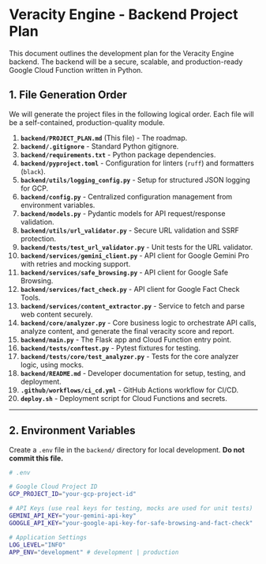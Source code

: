 # Veracity Engine - Backend Project Plan

This document outlines the development plan for the Veracity Engine backend. The backend will be a secure, scalable, and production-ready Google Cloud Function written in Python.

## 1. File Generation Order

We will generate the project files in the following logical order. Each file will be a self-contained, production-quality module.

1.  **`backend/PROJECT_PLAN.md`** (This file) - The roadmap.
2.  **`backend/.gitignore`** - Standard Python gitignore.
3.  **`backend/requirements.txt`** - Python package dependencies.
4.  **`backend/pyproject.toml`** - Configuration for linters (`ruff`) and formatters (`black`).
5.  **`backend/utils/logging_config.py`** - Setup for structured JSON logging for GCP.
6.  **`backend/config.py`** - Centralized configuration management from environment variables.
7.  **`backend/models.py`** - Pydantic models for API request/response validation.
8.  **`backend/utils/url_validator.py`** - Secure URL validation and SSRF protection.
9.  **`backend/tests/test_url_validator.py`** - Unit tests for the URL validator.
10. **`backend/services/gemini_client.py`** - API client for Google Gemini Pro with retries and mocking support.
11. **`backend/services/safe_browsing.py`** - API client for Google Safe Browsing.
12. **`backend/services/fact_check.py`** - API client for Google Fact Check Tools.
13. **`backend/services/content_extractor.py`** - Service to fetch and parse web content securely.
14. **`backend/core/analyzer.py`** - Core business logic to orchestrate API calls, analyze content, and generate the final veracity score and report.
15. **`backend/main.py`** - The Flask app and Cloud Function entry point.
16. **`backend/tests/conftest.py`** - Pytest fixtures for testing.
17. **`backend/tests/core/test_analyzer.py`** - Tests for the core analyzer logic, using mocks.
18. **`backend/README.md`** - Developer documentation for setup, testing, and deployment.
19. **`.github/workflows/ci_cd.yml`** - GitHub Actions workflow for CI/CD.
20. **`deploy.sh`** - Deployment script for Cloud Functions and secrets.

---

## 2. Environment Variables

Create a `.env` file in the `backend/` directory for local development. **Do not commit this file.**

```bash
# .env

# Google Cloud Project ID
GCP_PROJECT_ID="your-gcp-project-id"

# API Keys (use real keys for testing, mocks are used for unit tests)
GEMINI_API_KEY="your-gemini-api-key"
GOOGLE_API_KEY="your-google-api-key-for-safe-browsing-and-fact-check"

# Application Settings
LOG_LEVEL="INFO"
APP_ENV="development" # development | production